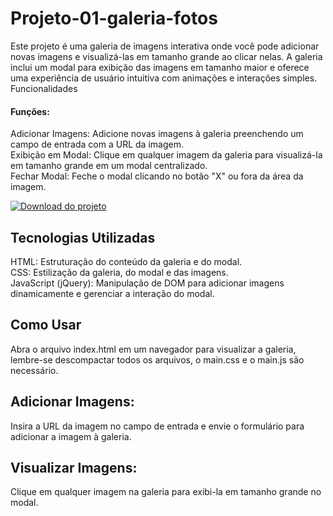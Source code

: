 # Projeto-01-galeria-fotos

Este projeto é uma galeria de imagens interativa onde você pode adicionar novas imagens e visualizá-las em tamanho grande ao clicar nelas. A galeria inclui um modal para exibição das imagens em tamanho maior e oferece uma experiência de usuário intuitiva com animações e interações simples.
Funcionalidades
#### Funções:
Adicionar Imagens: Adicione novas imagens à galeria preenchendo um campo de entrada com a URL da imagem.<br>
Exibição em Modal: Clique em qualquer imagem da galeria para visualizá-la em tamanho grande em um modal centralizado.<br>
Fechar Modal: Feche o modal clicando no botão "X" ou fora da área da imagem.

<a href="https://github.com/Lucas-Linarelo/Projeto01-Galeria/archive/refs/heads/main.zip" target="_blank">
  <img src="https://img.shields.io/badge/Download-Project01-Galeria-blue?style=for-the-badge" alt="Download do projeto">
</a>

## Tecnologias Utilizadas

HTML: Estruturação do conteúdo da galeria e do modal.<br>
CSS: Estilização da galeria, do modal e das imagens.<br>
JavaScript (jQuery): Manipulação de DOM para adicionar imagens dinamicamente e gerenciar a interação do modal.

## Como Usar

Abra o arquivo index.html em um navegador para visualizar a galeria, <br>
lembre-se descompactar todos os arquivos, o main.css e o main.js são necessário.

## Adicionar Imagens:

Insira a URL da imagem no campo de entrada e envie o formulário para adicionar a imagem à galeria.

## Visualizar Imagens:

Clique em qualquer imagem na galeria para exibi-la em tamanho grande no modal.

